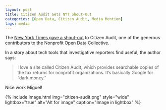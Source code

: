 ```yaml
---
layout: post
title: Citizen Audit Gets NYT Shout-Out
categories: [Open Data, Citizen Audit, Media Mention]
tags: media
---
```



The [New York Times gave a shout-out](https://www.nytimes.com/2019/01/23/technology/personaltech/facebook-online-privacy.html) to Citizen Audit, one of the generous contributors to the Nonprofit Open Data Collective. 

In a story about tech tools that investigative reporters find useful, the author says:

> I love a site called Citizen Audit, which provides searchable copies of the tax returns for nonprofit organizations. It’s basically Google for “dark money.”

Nice work Miguel!

{% include image.html img="citizen-audit.png" style="wide" lightbox="true" alt="Alt for image" caption="Image in lightbox" %}

